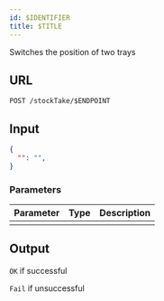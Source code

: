 ```yaml
---
id: $IDENTIFIER
title: $TITLE
---
```


Switches the position of two trays
## URL
```http request
POST /stockTake/$ENDPOINT
```

## Input
```json
{
  "": "",
}
```

### Parameters
| Parameter | Type | Description |
| --------- | :--: | :---------: |
||||

## Output
`OK` if successful

`Fail` if unsuccessful